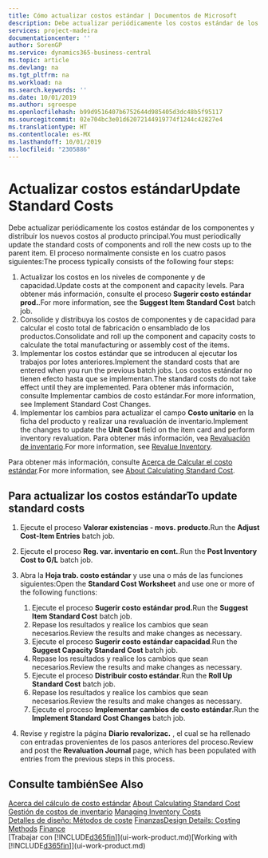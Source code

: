 ```yaml
---
title: Cómo actualizar costos estándar | Documentos de Microsoft
description: Debe actualizar periódicamente los costos estándar de los componentes y distribuir los nuevos costos al producto principal.
services: project-madeira
documentationcenter: ''
author: SorenGP
ms.service: dynamics365-business-central
ms.topic: article
ms.devlang: na
ms.tgt_pltfrm: na
ms.workload: na
ms.search.keywords: ''
ms.date: 10/01/2019
ms.author: sgroespe
ms.openlocfilehash: b99d9516407b6752644d985405d3dc48b5f95117
ms.sourcegitcommit: 02e704bc3e01d62072144919774f1244c42827e4
ms.translationtype: HT
ms.contentlocale: es-MX
ms.lasthandoff: 10/01/2019
ms.locfileid: "2305886"
---
```

# <a name="update-standard-costs"></a><span data-ttu-id="336cc-103">Actualizar costos estándar</span><span class="sxs-lookup"><span data-stu-id="336cc-103">Update Standard Costs</span></span>
<span data-ttu-id="336cc-104">Debe actualizar periódicamente los costos estándar de los componentes y distribuir los nuevos costos al producto principal.</span><span class="sxs-lookup"><span data-stu-id="336cc-104">You must periodically update the standard costs of components and roll the new costs up to the parent item.</span></span> <span data-ttu-id="336cc-105">El proceso normalmente consiste en los cuatro pasos siguientes:</span><span class="sxs-lookup"><span data-stu-id="336cc-105">The process typically consists of the following four steps:</span></span>  

1.  <span data-ttu-id="336cc-106">Actualizar los costos en los niveles de componente y de capacidad.</span><span class="sxs-lookup"><span data-stu-id="336cc-106">Update costs at the component and capacity levels.</span></span> <span data-ttu-id="336cc-107">Para obtener más información, consulte el proceso **Sugerir costo estándar prod.**.</span><span class="sxs-lookup"><span data-stu-id="336cc-107">For more information, see the **Suggest Item Standard Cost** batch job.</span></span>  
2.  <span data-ttu-id="336cc-108">Consolide y distribuya los costos de componentes y de capacidad para calcular el costo total de fabricación o ensamblado de los productos.</span><span class="sxs-lookup"><span data-stu-id="336cc-108">Consolidate and roll up the component and capacity costs to calculate the total manufacturing or assembly cost of the items.</span></span>  
3.  <span data-ttu-id="336cc-109">Implementar los costos estándar que se introducen al ejecutar los trabajos por lotes anteriores.</span><span class="sxs-lookup"><span data-stu-id="336cc-109">Implement the standard costs that are entered when you run the previous batch jobs.</span></span> <span data-ttu-id="336cc-110">Los costos estándar no tienen efecto hasta que se implementan.</span><span class="sxs-lookup"><span data-stu-id="336cc-110">The standard costs do not take effect until they are implemented.</span></span> <span data-ttu-id="336cc-111">Para obtener más información, consulte Implementar cambios de costo estándar.</span><span class="sxs-lookup"><span data-stu-id="336cc-111">For more information, see Implement Standard Cost Changes.</span></span>  
4.  <span data-ttu-id="336cc-112">Implementar los cambios para actualizar el campo **Costo unitario** en la ficha del producto y realizar una revaluación de inventario.</span><span class="sxs-lookup"><span data-stu-id="336cc-112">Implement the changes to update the **Unit Cost** field on the item card and perform inventory revaluation.</span></span> <span data-ttu-id="336cc-113">Para obtener más información, vea [Revaluación de inventario](inventory-how-revalue-inventory.md).</span><span class="sxs-lookup"><span data-stu-id="336cc-113">For more information, see [Revalue Inventory](inventory-how-revalue-inventory.md).</span></span>  

<span data-ttu-id="336cc-114">Para obtener más información, consulte [Acerca de Calcular el costo estándar](finance-about-calculating-standard-cost.md).</span><span class="sxs-lookup"><span data-stu-id="336cc-114">For more information, see [About Calculating Standard Cost](finance-about-calculating-standard-cost.md).</span></span>  
## <a name="to-update-standard-costs"></a><span data-ttu-id="336cc-115">Para actualizar los costos estándar</span><span class="sxs-lookup"><span data-stu-id="336cc-115">To update standard costs</span></span>  
1.  <span data-ttu-id="336cc-116">Ejecute el proceso **Valorar existencias - movs. producto**.</span><span class="sxs-lookup"><span data-stu-id="336cc-116">Run the **Adjust Cost-Item Entries** batch job.</span></span>  
2.  <span data-ttu-id="336cc-117">Ejecute el proceso **Reg. var. inventario en cont.**.</span><span class="sxs-lookup"><span data-stu-id="336cc-117">Run the **Post Inventory Cost to G/L** batch job.</span></span>  
3.  <span data-ttu-id="336cc-118">Abra la **Hoja trab. costo estándar** y use una o más de las funciones siguientes:</span><span class="sxs-lookup"><span data-stu-id="336cc-118">Open the **Standard Cost Worksheet** and use one or more of the following functions:</span></span>  

    1.  <span data-ttu-id="336cc-119">Ejecute el proceso **Sugerir costo estándar prod.**</span><span class="sxs-lookup"><span data-stu-id="336cc-119">Run the **Suggest Item Standard Cost** batch job.</span></span>  
    2.  <span data-ttu-id="336cc-120">Repase los resultados y realice los cambios que sean necesarios.</span><span class="sxs-lookup"><span data-stu-id="336cc-120">Review the results and make changes as necessary.</span></span>  
    3.  <span data-ttu-id="336cc-121">Ejecute el proceso **Sugerir costo estándar capacidad**.</span><span class="sxs-lookup"><span data-stu-id="336cc-121">Run the **Suggest Capacity Standard Cost** batch job.</span></span>  
    4.  <span data-ttu-id="336cc-122">Repase los resultados y realice los cambios que sean necesarios.</span><span class="sxs-lookup"><span data-stu-id="336cc-122">Review the results and make changes as necessary.</span></span>
    5. <span data-ttu-id="336cc-123">Ejecute el proceso **Distribuir costo estándar**.</span><span class="sxs-lookup"><span data-stu-id="336cc-123">Run the **Roll Up Standard Cost** batch job.</span></span>
    6.  <span data-ttu-id="336cc-124">Repase los resultados y realice los cambios que sean necesarios.</span><span class="sxs-lookup"><span data-stu-id="336cc-124">Review the results and make changes as necessary.</span></span>
    7.  <span data-ttu-id="336cc-125">Ejecute el proceso **Implementar cambios de costo estándar**.</span><span class="sxs-lookup"><span data-stu-id="336cc-125">Run the **Implement Standard Cost Changes** batch job.</span></span>  
4.  <span data-ttu-id="336cc-126">Revise y registre la página **Diario revalorizac.** , el cual se ha rellenado con entradas provenientes de los pasos anteriores del proceso.</span><span class="sxs-lookup"><span data-stu-id="336cc-126">Review and post the **Revaluation Journal** page, which has been populated with entries from the previous steps in this process.</span></span>  

## <a name="see-also"></a><span data-ttu-id="336cc-127">Consulte también</span><span class="sxs-lookup"><span data-stu-id="336cc-127">See Also</span></span>  
 <span data-ttu-id="336cc-128">[Acerca del cálculo de costo estándar](finance-about-calculating-standard-cost.md) </span><span class="sxs-lookup"><span data-stu-id="336cc-128">[About Calculating Standard Cost](finance-about-calculating-standard-cost.md) </span></span>  
 <span data-ttu-id="336cc-129">[Gestión de costos de inventario](finance-manage-inventory-costs.md) </span><span class="sxs-lookup"><span data-stu-id="336cc-129">[Managing Inventory Costs](finance-manage-inventory-costs.md) </span></span>  
 <span data-ttu-id="336cc-130">[Detalles de diseño: Métodos de coste](design-details-costing-methods.md) [Finanzas](finance.md)</span><span class="sxs-lookup"><span data-stu-id="336cc-130">[Design Details: Costing Methods](design-details-costing-methods.md) [Finance](finance.md)</span></span>  
 <span data-ttu-id="336cc-131">[Trabajar con [!INCLUDE[d365fin](includes/d365fin_md.md)]](ui-work-product.md)</span><span class="sxs-lookup"><span data-stu-id="336cc-131">[Working with [!INCLUDE[d365fin](includes/d365fin_md.md)]](ui-work-product.md)</span></span>  

